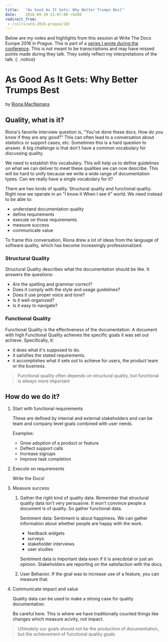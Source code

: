 ```yaml
---
title:   "As Good As It Gets: Why Better Trumps Best"
date:    2016-09-30 21:07:00 +0200
redirect_from:
 - /colls/wtd-2016-prague/10/
---
```


Below are my notes and highlights from this session at Write The Docs
Europe 2016 in Prague.  This is part of a [series I wrote during the
conference](/technology/2016/09/20/wtd.html).  This is not meant to be
transcriptions and may have missed points made during they talk.
They solely reflect my interpretations of the talk.
{: .notice}

# As Good As It Gets: Why Better Trumps Best

by [Riona MacNamara](https://twitter.com/rionam)

## Quality, what is it?

Riona's favorite interview question is, "You've done these docs. How do
you know if they are any good?"  This can often lead to a conversation
about statistics or support cases, etc.  Sometimes this is a hard question
to answer.  A big challenge is that don't have a common vocabulary for
discussing quality.

We need to establish this vocabulary. This will help us to define
guidelines on what we can deliver to meet these qualities we can
now describe.  This will be hard to unify because we write a wide range
of documentation types.  Can we really have a single vocabulary for it?

There are two kinds of quality.  Structural quality and functional
quality.  Right now we operate in an "I know it When I see it" world.
We need instead to be able to:

* understand documentation quality
* define requirements
* execute on those requirements
* measure success
* communicate value

To frame this conversation, Riona drew a lot of ideas from the language
of software quality, which has become increasingly professionalized.

### Structural Quality

Structural Quality describes what the documentation should be like.
It answers the questions:

* Are the spelling and grammar correct?
* Does it comply with the style and usage guidelines?
* Does it use proper voice and tone?
* Is it well-organized?
* Is it easy to navigate?

### Functional Quality

Functional Quality is the effectiveness of the documentation.  A document
with high Functional Quality achieves the specific goals it was set out
achieve.  Specifically, it:

* it does what it's supposed to do.
* it satisfies the stated requirements.
* it accomplishes what it sets out to achieve for users, the product
   team or the business.

> Functional quality often depends on structural quality, but functional is always more important

## How do we do it?

1. Start with functional requirements

    These are defined by internal and external stakeholders and can be team
    and company level goals combined with user needs.

    Examples:

    * Grow adoption of a product or feature
    * Deflect support calls
    * Increase signups
    * Improve task completion

2. Execute on requirements

    Write the Docs!

3. Measure success

    1. Gather the right kind of quality data.  Remember that structural
    quality data isn't very persuasive.  It won't convince people a
    document is of quality.  So gather functional data.

        Sentiment data: Sentiment is about happiness.  We can gather
        information about whether people are happy with the work.

        * feedback widgets
        * surveys
        * stakeholder interviews
        * user studies

        Sentiment data is important data even if it is anecdotal or just
        an opinion.  Stakeholders are reporting on the satisfaction with
        the docs.

    1. User Behavior.  If the goal was to increase use of a feature,
    you can measure that.

4. Communicate impact and value

    Quality data can be used to make a strong case for quality
    documentation.

    Be careful here.  This is where we have traditionally counted things
    like changes which measure acivity, not impact.

> Ultimately our goals should not be the production of documentation, but the
achievement of functional quality goals.
